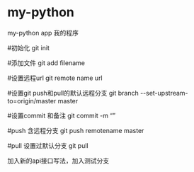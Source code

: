 # my-python
my-python app
我的程序

#初始化
git init

#添加文件
git add filename

#设置远程url
git remote name url

#设置git push和pull的默认远程分支
git branch --set-upstream-to=origin/master master

#设置commit 和备注
git commit -m “”

#push 含远程分支
git push remotename master 

#pull 设置过默认分支
git pull

 加入新的api接口写法，加入测试分支
